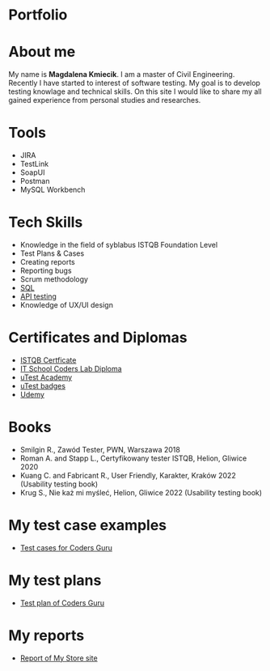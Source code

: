 # Portfolio

# About me

My name is **Magdalena Kmiecik**. I am a master of Civil Engineering. Recently I have started to interest of software testing. My goal is to develop testing knowlage and technical skills. On this site I would like to share my all gained experience from personal studies and researches.

# Tools

* JIRA
* TestLink
* SoapUI
* Postman
* MySQL Workbench

# Tech Skills

* Knowledge in the field of syblabus ISTQB Foundation Level
* Test Plans & Cases
* Creating reports
* Reporting bugs
* Scrum methodology
* [SQL](https://github.com/kmiecikm/SQL)
* [API testing](https://github.com/kmiecikm/API-Testing)
* Knowledge of UX/UI design

# Certificates and Diplomas

* [ISTQB Certficate](https://github.com/kmiecikm/Diplomas/blob/main/ISTQB%20Certificate_EN_Magda_Kmiecik.pdf)
* [IT School Coders Lab Diploma](https://github.com/kmiecikm/Diplomas/blob/main/Magdalena%20Kmiecik%20-%20Diploma.pdf)
* [uTest Academy](https://github.com/kmiecikm/Diplomas/blob/main/Graduating%20from%20the%20uTest%20Academy.pdf)
* [uTest badges](https://github.com/kmiecikm/Diplomas/blob/main/Proven%20functional%20tester%20badge.pdf)
* [Udemy](https://github.com/kmiecikm/Diplomas/blob/main/UX%20and%20UI%20Basics%20-%20Udemy%20Certifcate.pdf)

# Books

* Smilgin R., Zawód Tester, PWN, Warszawa 2018
* Roman A. and Stapp L., Certyfikowany tester ISTQB, Helion, Gliwice 2020
* Kuang C. and Fabricant R., User Friendly, Karakter, Kraków 2022 (Usability testing book)
* Krug S.,  Nie każ mi myśleć, Helion, Gliwice 2022 (Usability testing book)

# My test case examples

* [Test cases for Coders Guru](https://github.com/kmiecikm/Testing/tree/main/Test%20cases%20in%20testlink)

# My test plans

* [Test plan of Coders Guru](https://github.com/kmiecikm/Testing/blob/main/Plan%20testów%20Coders%20Guru%20-%20Magda%20Kmiecik.pdf)

# My reports

* [Report of My Store site](https://github.com/kmiecikm/Testing/blob/main/Raport_z_testów_MyStore_Magda_Kmiecik.pdf)

